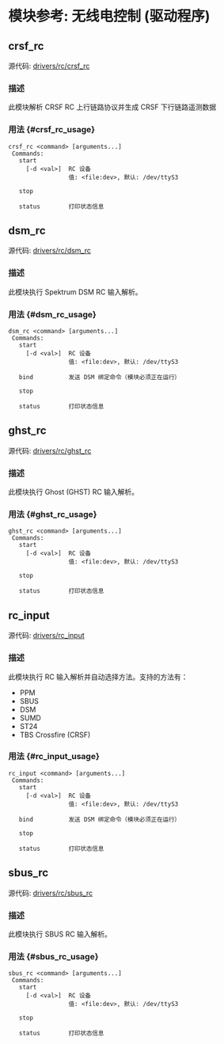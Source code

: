 # 模块参考: 无线电控制 (驱动程序)

## crsf_rc

源代码: [drivers/rc/crsf_rc](https://github.com/PX4/PX4-Autopilot/tree/main/src/drivers/rc/crsf_rc)


### 描述
此模块解析 CRSF RC 上行链路协议并生成 CRSF 下行链路遥测数据


### 用法 {#crsf_rc_usage}

```
crsf_rc <command> [arguments...]
 Commands:
   start
     [-d <val>]  RC 设备
                 值: <file:dev>, 默认: /dev/ttyS3

   stop

   status        打印状态信息
```

## dsm_rc

源代码: [drivers/rc/dsm_rc](https://github.com/PX4/PX4-Autopilot/tree/main/src/drivers/rc/dsm_rc)


### 描述
此模块执行 Spektrum DSM RC 输入解析。


### 用法 {#dsm_rc_usage}

```
dsm_rc <command> [arguments...]
 Commands:
   start
     [-d <val>]  RC 设备
                 值: <file:dev>, 默认: /dev/ttyS3

   bind          发送 DSM 绑定命令（模块必须正在运行）

   stop

   status        打印状态信息
```

## ghst_rc

源代码: [drivers/rc/ghst_rc](https://github.com/PX4/PX4-Autopilot/tree/main/src/drivers/rc/ghst_rc)


### 描述
此模块执行 Ghost (GHST) RC 输入解析。


### 用法 {#ghst_rc_usage}

```
ghst_rc <command> [arguments...]
 Commands:
   start
     [-d <val>]  RC 设备
                 值: <file:dev>, 默认: /dev/ttyS3

   stop

   status        打印状态信息
```

## rc_input

源代码: [drivers/rc_input](https://github.com/PX4/PX4-Autopilot/tree/main/src/drivers/rc_input)


### 描述
此模块执行 RC 输入解析并自动选择方法。支持的方法有：
- PPM
- SBUS
- DSM
- SUMD
- ST24
- TBS Crossfire (CRSF)


### 用法 {#rc_input_usage}

```
rc_input <command> [arguments...]
 Commands:
   start
     [-d <val>]  RC 设备
                 值: <file:dev>, 默认: /dev/ttyS3

   bind          发送 DSM 绑定命令（模块必须正在运行）

   stop

   status        打印状态信息
```

## sbus_rc

源代码: [drivers/rc/sbus_rc](https://github.com/PX4/PX4-Autopilot/tree/main/src/drivers/rc/sbus_rc)


### 描述
此模块执行 SBUS RC 输入解析。


### 用法 {#sbus_rc_usage}

```
sbus_rc <command> [arguments...]
 Commands:
   start
     [-d <val>]  RC 设备
                 值: <file:dev>, 默认: /dev/ttyS3

   stop

   status        打印状态信息
```